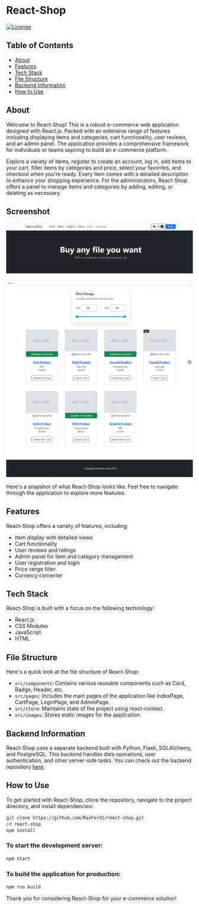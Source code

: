 # React-Shop
[![License](https://img.shields.io/badge/license-MIT-blue.svg)](https://github.com/RaxFord1/react-shop/blob/master/LICENSE.md)

## Table of Contents
- [About](#about)
- [Features](#features)
- [Tech Stack](#tech-stack)
- [File Structure](#file-structure)
- [Backend Information](#backend-information)
- [How to Use](#how-to-use)

## About
Welcome to React-Shop! This is a robust e-commerce web application designed with React.js. Packed with an extensive range of features including displaying items and categories, cart functionality, user reviews, and an admin panel. The application provides a comprehensive framework for individuals or teams aspiring to build an e-commerce platform.

Explore a variety of items, register to create an account, log in, add items to your cart, filter items by categories and price, select your favorites, and checkout when you're ready. Every item comes with a detailed description to enhance your shopping experience. For the administrators, React-Shop offers a panel to manage items and categories by adding, editing, or deleting as necessary.

## Screenshot

![React-Shop Screenshot](./public/screenshot.png)

Here's a snapshot of what React-Shop looks like. Feel free to navigate through the application to explore more features.

## Features
React-Shop offers a variety of features, including:
- Item display with detailed views
- Cart functionality
- User reviews and ratings
- Admin panel for item and category management
- User registration and login
- Price range filter
- Currency converter

## Tech Stack
React-Shop is built with a focus on the following technology:
- React.js
- CSS Modules
- JavaScript
- HTML

## File Structure
Here's a quick look at the file structure of React-Shop:
- `src/components`: Contains various reusable components such as Card, Badge, Header, etc.
- `src/pages`: Includes the main pages of the application like IndexPage, CartPage, LoginPage, and AdminPage.
- `src/store`: Maintains state of the project using react-context.
- `src/images`: Stores static images for the application.

## Backend Information
React-Shop uses a separate backend built with Python, Flask, SQLAlchemy, and PostgreSQL. This backend handles data operations, user authentication, and other server-side tasks. You can check out the backend repository [here](https://github.com/RaxFord1/react-shop-backend).

## How to Use
To get started with React-Shop, clone the repository, navigate to the project directory, and install dependencies:
```sh
git clone https://github.com/RaxFord1/react-shop.git
cd react-shop
npm install
```

### To start the development server:

```sh
npm start
```
### To build the application for production:

```sh
npm run build
```

Thank you for considering React-Shop for your e-commerce solution!

